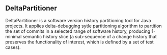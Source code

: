 ## DeltaPartitioner

DeltaPartitioner is a software version history partitioning tool for Java projects. It applies delta-debugging sytle partitioning algorithm to partition the set of commits in a selected range of software history, producing 1-minimal semantic history slice (a sub-sequence of a change history that preserves the functionality of interest, which is defined by a set of test cases). 

